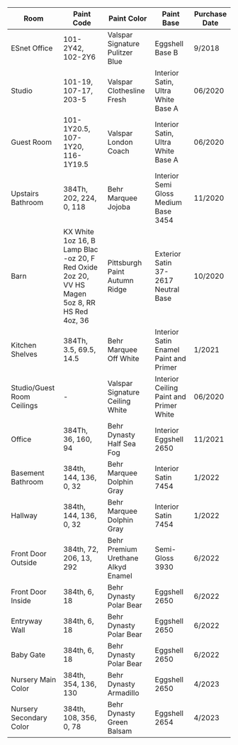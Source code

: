 | Room | Paint Code | Paint Color | Paint Base | Purchase Date |
| ----------- | ----------- | ----------- | ----------- | ----------- |
| ESnet Office | 101-2Y42, 102-2Y6 | Valspar Signature Pulitzer Blue | Eggshell Base B | 9/2018 |
| Studio | 101-19, 107-17, 203-5 | Valspar Clothesline Fresh | Interior Satin, Ultra White Base A | 06/2020 |
| Guest Room | 101-1Y20.5, 107-1Y20, 116-1Y19.5 | Valspar London Coach | Interior Satin, Ultra White Base A | 06/2020 |
| Upstairs Bathroom | 384Th, 202, 224, 0, 118 | Behr Marquee Jojoba | Interior Semi Gloss Medium Base 3454 | 11/2020 |
| Barn | KX White 1oz 16, B Lamp Blac -oz 20, F Red Oxide 2oz 20, VV HS Magen 5oz 8, RR HS Red 4oz, 36 | Pittsburgh Paint Autumn Ridge | Exterior Satin 37-2617 Neutral Base | 10/2020 |
| Kitchen Shelves | 384Th, 3.5, 69.5, 14.5 | Behr Marquee Off White | Interior Satin Enamel Paint and Primer | 1/2021 |
| Studio/Guest Room Ceilings | - | Valspar Signature Ceiling White | Interior Ceiling Paint and Primer White | 06/2020 |
| Office | 384Th, 36, 160, 94 | Behr Dynasty Half Sea Fog | Interior Eggshell 2650 | 11/2021 |
| Basement Bathroom | 384th, 144, 136, 0, 32 | Behr Marquee Dolphin Gray | Interior Satin 7454 | 1/2022 |
| Hallway | 384th, 144, 136, 0, 32 | Behr Marquee Dolphin Gray | Interior Satin 7454 | 1/2022 |
| Front Door Outside | 384th, 72, 206, 13, 292 | Behr Premium Urethane Alkyd Enamel | Semi-Gloss 3930 | 6/2022 |
| Front Door Inside | 384th, 6, 18 | Behr Dynasty Polar Bear | Eggshell 2650 | 6/2022 |
| Entryway Wall | 384th, 6, 18 | Behr Dynasty Polar Bear | Eggshell 2650 | 6/2022 |
| Baby Gate | 384th, 6, 18 | Behr Dynasty Polar Bear | Eggshell 2650 | 6/2022 |
| Nursery Main Color | 384th, 354, 136, 130 | Behr Dynasty Armadillo | Eggshell 2650 | 4/2023 |
| Nursery Secondary Color | 384th, 108, 356, 0, 78 | Behr Dynasty Green Balsam | Eggshell 2654 | 4/2023 |
